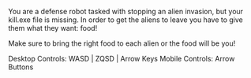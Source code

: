 You are a defense robot tasked with stopping an alien invasion, but your kill.exe file is missing. In order to get the aliens to leave you have to give them what they want: food!

Make sure to bring the right food to each alien or the food will be you!

Desktop Controls: WASD | ZQSD | Arrow Keys
Mobile Controls: Arrow Buttons
